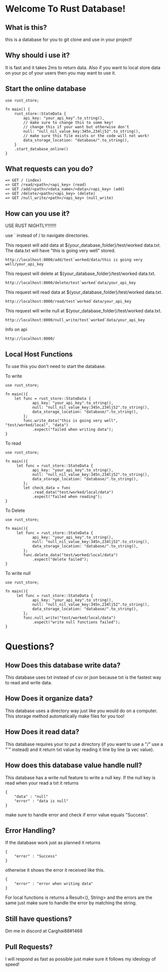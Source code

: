 # Welcome To Rust Database!

## What is this?

this is a database for you to git clone and use in your project!

## Why should i use it?

It is fast and it takes 2ms to return data. Also if you want to local store data on your pc of your users then you may want to use it.

## Start the online database

```
use rust_store;

fn main() {
    rust_store::StateData {
        api_key: "your_api_key".to_string(),
        // make sure to change this to some key!
        // change this if your want but otherwise don't
        null: "null_nil_value_key:345n,234lj52".to_string(),
        // make sure this file exists or the code will not work!
        data_storage_location: "database/".to_string(),
    }
    .start_database_online()
}

```

## What requests can you do?

```
=> GET / (index)
=> GET /read/<path>/<api_key> (read)
=> GET /add/<path>/<data_name>/<data>/<api_key> (add)
=> GET /delete/<path>/<api_key> (delete)
=> GET /null_write/<path>/<api_key> (null_write)
```

## How can you use it?

USE RUST NIGHTLY!!!!!!!

use ` instead of / to navigate directories.

This request will add data at ${your_database_folder}/test/worked data.txt. The data.txt will have "this is going very well" stored.

```
http://localhost:8000/add/test`worked/data/this is going very well/your_api_key
```

This request will delete at ${your_database_folder}/test/worked data.txt.

```
http://localhost:8000/delete/test`worked`data/your_api_key
```

This request will read data at ${your_database_folder}/test/worked data.txt.

```
http://localhost:8000/read/test`worked`data/your_api_key
```

This request will write null at ${your_database_folder}/test/worked data.txt.

```
http://localhost:8000/null_write/test`worked`data/your_api_key
```

Info on api

```
http://localhost:8000/
```

## Local Host Functions

To use this you don't need to start the database.

To write

```
use rust_store;

fn main(){
    let func = rust_store::StateData {
            api_key: "your_api_key".to_string(),
            null: "null_nil_value_key:345n,234lj52".to_string(),
            data_storage_location: "database/".to_string(),
        };
        func.write_data("this is going very well", "test/worked/local", "data")
            .expect("failed when writing data");
}
```

To read

```
use rust_store;

fn main(){
     let func = rust_store::StateData {
            api_key: "your_api_key".to_string(),
            null: "null_nil_value_key:345n,234lj52".to_string(),
            data_storage_location: "database/".to_string(),
        };
        let check_data = func
            .read_data("test/worked/local/data")
            .expect("failed when reading");
}
```

To Delete

```
use rust_store;

fn main(){
     let func = rust_store::StateData {
            api_key: "your_api_key".to_string(),
            null: "null_nil_value_key:345n,234lj52".to_string(),
            data_storage_location: "database/".to_string(),
        };
        func.delete_data("test/worked/local/data")
            .expect("delete failed");
}
```

To write null

```
use rust_store;

fn main(){
     let func = rust_store::StateData {
            api_key: "your_api_key".to_string(),
            null: "null_nil_value_key:345n,234lj52".to_string(),
            data_storage_location: "database/".to_string(),
        };
        func.null_write("test/worked/local/data")
            .expect("write null functions failed");
}
```

# Questions?

## How Does this database write data?

This database uses txt instead of csv or json because txt is the fastest way to read and write data.

## How Does it organize data?

This database uses a directory way just like you would do on a computer. This storage method automatically make files for you too!

## How Does it read data?

This database requires your to put a directory (if you want to use a "/" use a "`" instead) and it return txt value by reading it line by line (a vec value).

## How does this database value handle null?

This database has a write null feature to write a null key. If the null key is read when your read a txt it returns

```
{
    "data" : "null"
    "error" : "data is null"
}
```

make sure to handle error and check if error value equals "Success".

## Error Handling?

If the database work just as planned it returns

```
{
    "error" : "Success"
}
```

otherwise it shows the error it received like this.

```
{
    "error" : "error when writing data"
}
```

For local functions is returns a Result<(), String> and the errors are the same just make sure to handle the error by matching the string.

## Still have questions?

Dm me in discord at Carghai88#1468

## Pull Requests?

I will respond as fast as possible just make sure it follows my ideology of speed!
